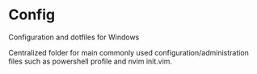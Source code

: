# Config
Configuration and dotfiles for Windows

Centralized folder for main commonly used configuration/administration files such as powershell profile and nvim init.vim.
